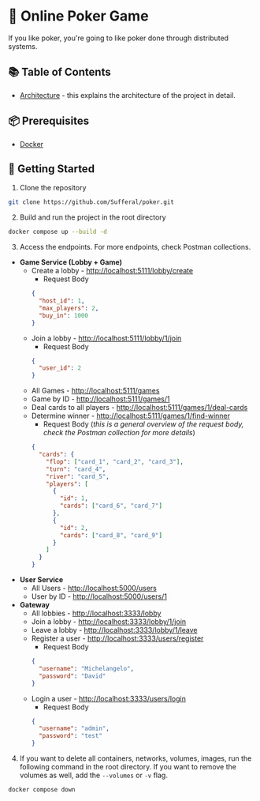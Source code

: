 # 🤩 Online Poker Game
If you like poker, you're going to like poker done through distributed systems.

## 📚 Table of Contents
- [Architecture](./architecture/architecture.md) - this explains the architecture of the project in detail.

## 📦 Prerequisites
- [Docker](https://www.docker.com/)

## 🚀 Getting Started
1. Clone the repository
```bash
git clone https://github.com/Sufferal/poker.git
```
2. Build and run the project in the root directory
```bash
docker compose up --build -d
```
3. Access the endpoints. For more endpoints, check Postman collections.
- **Game Service (Lobby + Game)**
  - Create a lobby - [http://localhost:5111/lobby/create](http://localhost:5111/lobby/create)
    - Request Body
    ```json
    {
      "host_id": 1,
      "max_players": 2,
      "buy_in": 1000
    }
    ```
  - Join a lobby - [http://localhost:5111/lobby/1/join](http://localhost:5111/lobby/1/join)
    - Request Body
    ```json
    {
      "user_id": 2
    }
    ```
  - All Games - [http://localhost:5111/games](http://localhost:5111/games)
  - Game by ID - [http://localhost:5111/games/1](http://localhost:5111/games/1)
  - Deal cards to all players - [http://localhost:5111/games/1/deal-cards](http://localhost:5111/games/1/deal-cards)
  - Determine winner - [http://localhost:5111/games/1/find-winner](http://localhost:5111/games/1/find-winner)
    - Request Body (*this is a general overview of the request body, check the Postman collection for more details*)
    ```json
    {
      "cards": {
        "flop": ["card_1", "card_2", "card_3"],
        "turn": "card_4",
        "river": "card_5",
        "players": [
          {
            "id": 1,
            "cards": ["card_6", "card_7"]
          },
          {
            "id": 2,
            "cards": ["card_8", "card_9"]
          }
        ]
      }
    }
    ```
- **User Service**
  - All Users - [http://localhost:5000/users](http://localhost:5000/users)
  - User by ID - [http://localhost:5000/users/1](http://localhost:5000/users/1)
- **Gateway**
  - All lobbies - [http://localhost:3333/lobby](http://localhost:3333/lobby)
  - Join a lobby - [http://localhost:3333/lobby/1/join](http://localhost:3333/lobby/1/join)
  - Leave a lobby - [http://localhost:3333/lobby/1/leave](http://localhost:3333/lobby/1/leave)
  - Register a user - [http://localhost:3333/users/register](http://localhost:3333/users/register)
    - Request Body
    ```json
    {
      "username": "Michelangelo",
      "password": "David"
    }
    ```
  - Login a user - [http://localhost:3333/users/login](http://localhost:3333/users/login)
    - Request Body
    ```json
    {
      "username": "admin",
      "password": "test"
    }
    ```
4. If you want to delete all containers, networks, volumes, images, run the following command in the root directory. If you want to remove the volumes as well, add the `--volumes` or `-v` flag.
```bash
docker compose down
```
